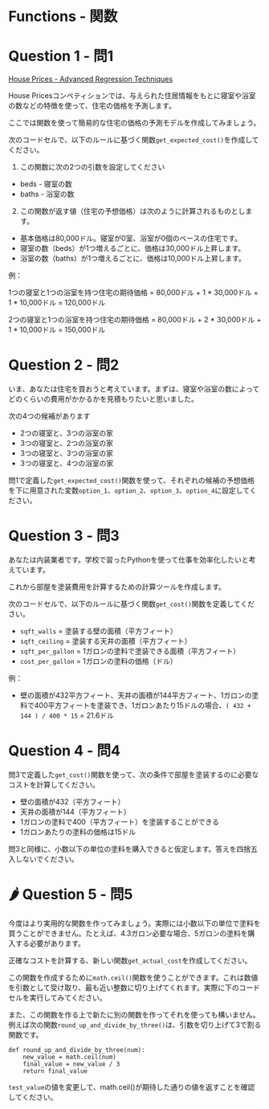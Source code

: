 # Functions - 関数

# Question 1 - 問1
[House Prices - Advanced Regression Techniques](https://www.kaggle.com/c/house-prices-advanced-regression-techniques/overview)

House Pricesコンペティションでは、与えられた住居情報をもとに寝室や浴室の数などの特徴を使って、住宅の価格を予測します。

ここでは関数を使って簡易的な住宅の価格の予測モデルを作成してみましょう。

次のコードセルで、以下のルールに基づく関数`get_expected_cost()`を作成してください。

1. この関数に次の2つの引数を設定してください

- beds - 寝室の数
- baths - 浴室の数

2. この関数が返す値（住宅の予想価格）は次のように計算されるものとします。

- 基本価格は80,000ドル。寝室が0室、浴室が0個のベースの住宅です。
- 寝室の数（beds）が1つ増えるごとに、価格は30,000ドル上昇します。
- 浴室の数（baths）が1つ増えるごとに、価格は10,000ドル上昇します。

例：

1つの寝室と1つの浴室を持つ住宅の期待価格 = 80,000ドル + 1 * 30,000ドル + 1 * 10,000ドル = 120,000ドル

2つの寝室と1つの浴室を持つ住宅の期待価格 = 80,000ドル + 2 * 30,000ドル + 1 * 10,000ドル = 150,000ドル

# Question 2 - 問2

いま、あなたは住宅を買おうと考えています。まずは、寝室や浴室の数によってどのくらいの費用がかかるかを見積もりたいと思いました。

次の4つの候補があります

- 2つの寝室と、3つの浴室の家
- 3つの寝室と、2つの浴室の家
- 3つの寝室と、3つの浴室の家
- 3つの寝室と、4つの浴室の家

問1で定義した`get_expected_cost()`関数を使って、それぞれの候補の予想価格を下に用意された変数`option_1`、`option_2`、`option_3`、`option_4`に設定してください。

# Question 3 - 問3

あなたは内装業者です。学校で習ったPythonを使って仕事を効率化したいと考えています。

これから部屋を塗装費用を計算するための計算ツールを作成します。

次のコードセルで、以下のルールに基づく関数`get_cost()`関数を定義してください。

- `sqft_walls` = 塗装する壁の面積（平方フィート）
- `sqft_ceiling` = 塗装する天井の面積（平方フィート）
- `sqft_per_gallon` = 1ガロンの塗料で塗装できる面積（平方フィート）
- `cost_per_gallon` = 1ガロンの塗料の価格（ドル）

例：

- 壁の面積が432平方フィート、天井の面積が144平方フィート、1ガロンの塗料で400平方フィートを塗装でき、1ガロンあたり15ドルの場合、`( 432 + 144 ) / 400 * 15` = 21.6ドル

# Question 4 - 問4

問3で定義した`get_cost()`関数を使って、次の条件で部屋を塗装するのに必要なコストを計算してください。

- 壁の面積が432（平方フィート）
- 天井の面積が144（平方フィート）
- 1ガロンの塗料で400（平方フィート）を塗装することができる
- 1ガロンあたりの塗料の価格は15ドル

問3と同様に、小数以下の単位の塗料を購入できると仮定します。答えを四捨五入しないでください。

# 🌶️ Question 5 - 問5

今度はより実用的な関数を作ってみましょう。実際には小数以下の単位で塗料を買うことができません。たとえば、4.3ガロン必要な場合、5ガロンの塗料を購入する必要があります。

正確なコストを計算する、新しい関数`get_actual_cost`を作成してください。

この関数を作成するために`math.ceil()`関数を使うことができます。これは数値を引数として受け取り、最も近い整数に切り上げてくれます。実際に下のコードセルを実行してみてください。

また、この関数を作る上で新たに別の関数を作ってそれを使っても構いません。例えば次の関数`round_up_and_divide_by_three()`は、引数を切り上げて3で割る関数です。

```
def round_up_and_divide_by_three(num):
    new_value = math.ceil(num)
    final_value = new_value / 3
    return final_value
```

`test_value`の値を変更して、math.ceil()が期待した通りの値を返すことを確認してください。